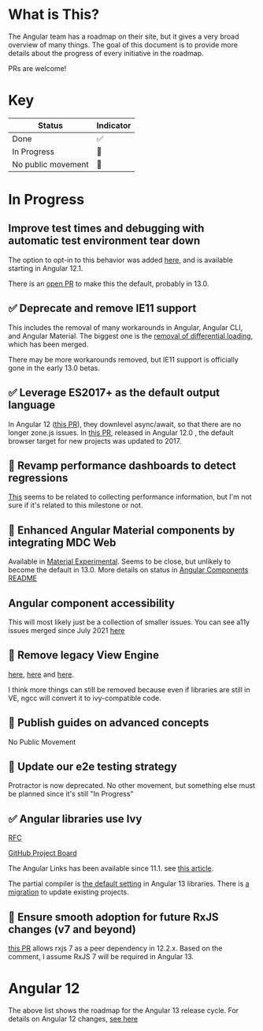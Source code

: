 # What is This?

The Angular team has a roadmap on their site, but it gives a very broad overview of many things.
The goal of this document is to provide more details about the progress of every initiative in the roadmap.

PRs are welcome!

# Key

| Status | Indicator |
|--|--|
| Done | ✅ |
| In Progress | 🚧 |
| No public movement | 🤫 |

# In Progress

## Improve test times and debugging with automatic test environment tear down

The option to opt-in to this behavior was added [here](https://github.com/angular/angular/pull/42566), and is available starting in Angular 12.1.

There is an [open PR](https://github.com/angular/angular/pull/43353) to make this the default, probably in 13.0.

## ✅ Deprecate and remove IE11 support
This includes the removal of many workarounds in Angular, Angular CLI, and Angular Material. The biggest one is the [removal of differential loading](https://github.com/angular/angular-cli/pull/21467), which has been merged.

There may be more workarounds removed, but IE11 support is officially gone in the early 13.0 betas.


## ✅ Leverage ES2017+ as the default output language
In Angular 12 ([this PR](https://github.com/angular/angular-cli/pull/19871)), they downlevel async/await, so that there are no longer zone.js issues. In [this PR](https://github.com/angular/angular-cli/commit/81129e12d0ae4cbaeb5ab537facb7990be9b8b45), released in Angular 12.0 , the default browser target for new projects was updated to 2017.

## 🤫 Revamp performance dashboards to detect regressions

[This](https://github.com/angular/angular/pull/41125) seems to be related to collecting performance information, but I'm not sure if it's related to this milestone or not.


## 🚧 Enhanced Angular Material components by integrating MDC Web

Available in [Material Experimental](https://github.com/angular/components/tree/master/src/material-experimental). Seems to be close, but unlikely to become the default in 13.0. More details on status in [Angular Components README](https://github.com/angular/components/tree/b8d83cb0f4d990a1cb8a976b2383817b304e4dcd#what-were-working-on-now-q1-2021)

## Angular component accessibility
This will most likely just be a collection of smaller issues. You can see a11y issues merged since July 2021 [here](https://github.com/angular/components/issues?q=label%3Aa11y+is%3Aclosed+merged%3A%3E%3D2021-07-01+)

## 🚧 Remove legacy View Engine

[here](https://github.com/angular/angular-cli/pull/20434), [here](https://github.com/angular/angular-cli/pull/20443) and [here](https://github.com/angular/angular-cli/pull/20397).

I think more things can still be removed because even if libraries are still in VE, ngcc will convert it to ivy-compatible code.

## 🤫 Publish guides on advanced concepts

No Public Movement

## 🚧 Update our e2e testing strategy

Protractor is now deprecated. No other movement, but something else must be planned since it's still "In Progress"

## ✅ Angular libraries use Ivy
[RFC](https://github.com/angular/angular/issues/38366)

[GitHub Project Board](https://github.com/orgs/angular/projects/2)

The Angular Links has been available since 11.1. see [this article](https://blog.ninja-squad.com/2021/01/27/angular-linker/).

The partial compiler is [the default setting](https://github.com/angular/angular-cli/pull/20470) in Angular 13 libraries. There is [a migration](https://github.com/angular/angular-cli/pull/21616) to update existing projects.

## 🚧 Ensure smooth adoption for future RxJS changes (v7 and beyond)

[this PR](https://github.com/angular/angular/pull/42991) allows rxjs 7 as a peer dependency in 12.2.x. Based on the comment, I assume RxJS 7 will be required in Angular 13.

# Angular 12

The above list shows the roadmap for the Angular 13 release cycle. For details on Angular 12 changes, [see here](./angular-12.md)
